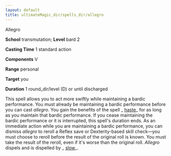 ```yaml
---
layout: default
title: ultimateMagic_dir/spells_dir/allegro
---
```

Allegro

**School** transmutation; **Level** bard 2

**Casting Time** 1 standard action

**Components** V

**Range** personal

**Target** you

**Duration** 1 round_dir/level (D) or until discharged

This spell allows you to act more swiftly while maintaining a bardic performance. You must already be maintaining a bardic performance before you can cast _allegro_. You gain the benefits of the spell _ [haste](spells_dir/haste#_haste)_ for as long as you maintain that bardic performance. If you cease maintaining the bardic performance or it is interrupted, this spell's duration ends. As an immediate action while you are maintaining a bardic performance, you can dismiss _allegro_ to reroll a Reflex save or Dexterity-based skill check—you must choose to reroll before the result of the original roll is known. You must take the result of the reroll, even if it's worse than the original roll. _Allegro_ dispels and is dispelled by _ [slow](spells_dir/slow#_slow)_.

